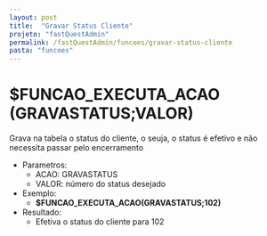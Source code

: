 ```yaml
---
layout: post
title:  "Gravar Status Cliente"
projeto: "fastQuestAdmin"
permalink: /fastQuestAdmin/funcoes/gravar-status-cliente
pasta: "funcoes"
---
```

# $FUNCAO_EXECUTA_ACAO (GRAVASTATUS;VALOR)
Grava na tabela o status do cliente, o seuja, o status é efetivo e não necessita passar pelo encerramento
- Parametros: 
    - ACAO: GRAVASTATUS
    - VALOR: número do status desejado
- Exemplo:
    - **$FUNCAO_EXECUTA_ACAO(GRAVASTATUS;102)**
- Resultado:
    - Efetiva o status do cliente para 102